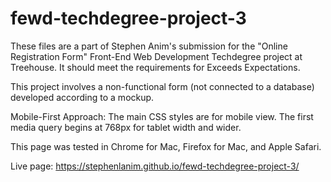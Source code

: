 # fewd-techdegree-project-3

These files are a part of Stephen Anim's submission for the "Online Registration Form" Front-End Web Development Techdegree project at Treehouse. It should meet the requirements for Exceeds Expectations.

This project involves a non-functional form (not connected to a database) developed according to a mockup.

Mobile-First Approach: The main CSS styles are for mobile view. The first media query begins at 768px for tablet width and wider.

This page was tested in Chrome for Mac, Firefox for Mac, and Apple Safari.

Live page: https://stephenlanim.github.io/fewd-techdegree-project-3/
